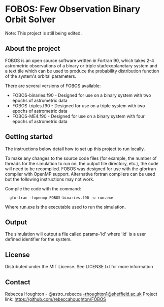 # FOBOS: Few Observation Binary Orbit Solver

Note: This project is still being edited.

## About the project

FOBOS is an open source software written in Fortran 90, which takes 2-4 astrometric observations of a binary or triple star/exoplanetary system and a text tile which can be used to produce the probability distribution function of the system's orbital parameters. 

There are several versions of FOBOS available:
* FOBOS-binaries.f90 - Designed for use on a binary system with two epochs of astrometric data
* FOBOS-triples.f90 - Designed for use on a triple system with two epochs of astrometric data
* FOBOS-ME4.f90 - Designed for use on a binary system with four epochs of astrometric data

## Getting started

The instructions below detail how to set up this project to run locally. 

To make any changes to the source code files (for example, the number of threads for the simulation to run on, the output file directory, etc.), the code will need to be recompiled. FOBOS was designed for use with the gfortran compiler with OpenMP support. Alternative fortran compilers can be used but the following instructions may not work. 

Compile the code with the command:
~~~
  gfortran -fopenmp FOBOS-binaries.f90 -o run.exe
~~~
Where run.exe is the executable used to run the simulation. 

## Output

The simulation will output a file called params-'id' where 'id' is a user defined identifier for the system. 

## License

Distributed under the MIT License. See LICENSE.txt for more information

## Contact

Rebecca Houghton - @astro_rebecca -rhoughton1@sheffield.ac.uk
Project link: https://github.com/rebeccahoughton/FOBOS
